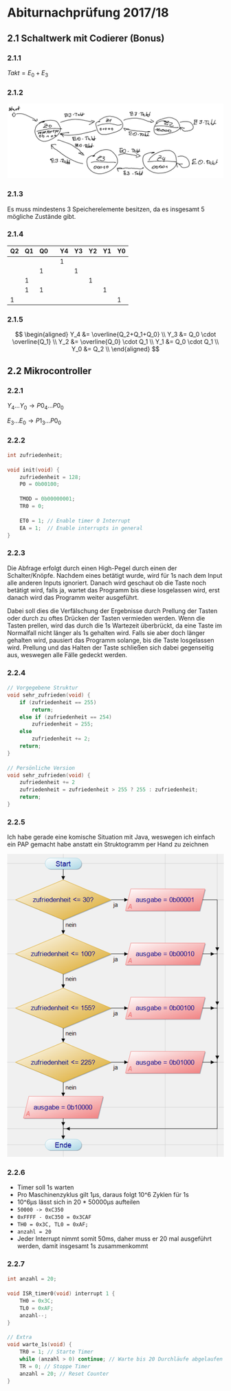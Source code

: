# Abiturnachprüfung 2017/18

## 2.1 Schaltwerk mit Codierer (Bonus)

### 2.1.1

$Takt = E_0 + E_3$

### 2.1.2

![Zustandsdiagramm](img/mspaint_2020-03-31_21-50-57.png)

### 2.1.3

Es muss mindestens 3 Speicherelemente besitzen, da es insgesamt 5 mögliche Zustände gibt.

### 2.1.4

| Q2  | Q1  | Q0  |     | Y4  | Y3  | Y2  | Y1  | Y0  |
| --- | --- | --- | --- | --- | --- | --- | --- | --- |
|     |     |     |     | 1   |     |     |     |     |
|     |     | 1   |     |     | 1   |     |     |     |
|     | 1   |     |     |     |     | 1   |     |     |
|     | 1   | 1   |     |     |     |     | 1   |     |
| 1   |     |     |     |     |     |     |     | 1   |

### 2.1.5

$$
\begin{aligned}
    Y_4 &= \overline{Q_2+Q_1+Q_0} \\
    Y_3 &=  Q_0 \cdot \overline{Q_1} \\
    Y_2 &= \overline{Q_0} \cdot  Q_1 \\
    Y_1 &=  Q_0 \cdot  Q_1 \\
    Y_0 &=  Q_2 \\
\end{aligned}
$$

## 2.2 Mikrocontroller

### 2.2.1

$Y_4 \dots Y_0 \rightarrow P0_4 \dots P0_0$

$E_3 \dots E_0 \rightarrow P1_3 \dots P0_0$

### 2.2.2

```cpp
int zufriedenheit;

void init(void) {
    zufriedenheit = 128;
    P0 = 0b00100;

    TMOD = 0b00000001;
    TR0 = 0;

    ET0 = 1; // Enable timer 0 Interrupt
    EA = 1;  // Enable interrupts in general
}
```

### 2.2.3

Die Abfrage erfolgt durch einen High-Pegel durch einen der Schalter/Knöpfe. Nachdem eines betätigt wurde, wird für 1s nach dem Input alle anderen Inputs ignoriert. Danach wird geschaut ob die Taste noch betätigt wird, falls ja, wartet das Programm bis diese losgelassen wird, erst danach wird das Programm weiter ausgeführt.

Dabei soll dies die Verfälschung der Ergebnisse durch Prellung der Tasten oder durch zu oftes Drücken der Tasten vermieden werden. Wenn die Tasten prellen, wird das durch die 1s Wartezeit überbrückt, da eine Taste im Normalfall nicht länger als 1s gehalten wird. Falls sie aber doch länger gehalten wird, pausiert das Programm solange, bis die Taste losgelassen wird. Prellung und das Halten der Taste schließen sich dabei gegenseitig aus, weswegen alle Fälle gedeckt werden.

### 2.2.4

```cpp
// Vorgegebene Struktur
void sehr_zufrieden(void) {
    if (zufriedenheit == 255)
        return;
    else if (zufriedenheit == 254)
        zufriedenheit = 255;
    else
        zufriedenheit += 2;
    return;
}

// Persönliche Version
void sehr_zufrieden(void) {
    zufriedenheit += 2
    zufriedenheit = zufriedenheit > 255 ? 255 : zufriedenheit;
    return;
}
```

### 2.2.5

Ich habe gerade eine komische Situation mit Java, weswegen ich einfach ein PAP gemacht habe anstatt ein Struktogramm per Hand zu zeichnen

![PAP](img/PapDesigner_2020-03-31_22-39-18.png)

### 2.2.6

- Timer soll 1s warten
- Pro Maschinenzyklus gilt 1μs, daraus folgt 10^6 Zyklen für 1s
- 10^6μs lässt sich in 20 * 50000μs aufteilen
- `50000 -> 0xC350`
- `0xFFFF - 0xC350 = 0x3CAF`
- `TH0 = 0x3C, TL0 = 0xAF;`
- `anzahl = 20`
- Jeder Interrupt nimmt somit 50ms, daher muss er 20 mal ausgeführt werden, damit insgesamt 1s zusammenkommt

### 2.2.7

```cpp
int anzahl = 20;

void ISR_timer0(void) interrupt 1 {
    TH0 = 0x3C;
    TL0 = 0xAF;
    anzahl--;
}

// Extra
void warte_1s(void) {
    TR0 = 1; // Starte Timer
    while (anzahl > 0) continue; // Warte bis 20 Durchläufe abgelaufen sind
    TR = 0; // Stoppe Timer
    anzahl = 20; // Reset Counter
}
```
